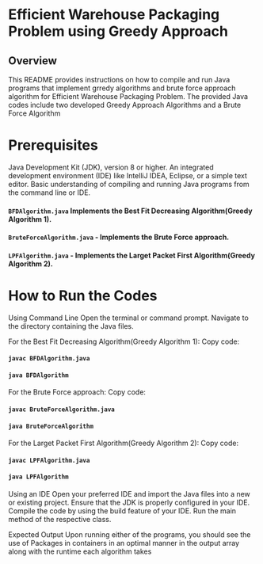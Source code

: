 
# Efficient Warehouse Packaging Problem using Greedy Approach

## Overview
This README provides instructions on how to compile and run Java programs that implement grredy algorithms and brute force approach algorithm for Efficient Warehouse Packaging Problem. The provided Java codes include two developed Greedy Approach Algorithms and a Brute Force Algorithm

# Prerequisites
Java Development Kit (JDK), version 8 or higher.
An integrated development environment (IDE) like IntelliJ IDEA, Eclipse, or a simple text editor.
Basic understanding of compiling and running Java programs from the command line or IDE.


#### `BFDAlgorithm.java`     Implements the Best Fit Decreasing Algorithm(Greedy Algorithm 1).
#### `BruteForceAlgorithm.java` - Implements the Brute Force approach.
#### `LPFAlgorithm.java` - Implements the Larget Packet First Algorithm(Greedy Algorithm 2).

# How to Run the Codes
Using Command Line
Open the terminal or command prompt.
Navigate to the directory containing the Java files.


For the Best Fit Decreasing Algorithm(Greedy Algorithm 1):
Copy code:
#### `javac BFDAlgorithm.java`
#### `java BFDAlgorithm`

For the Brute Force approach:
Copy code:
#### `javac BruteForceAlgorithm.java`
#### `java BruteForceAlgorithm`

For the Larget Packet First Algorithm(Greedy Algorithm 2):
Copy code:
#### `javac LPFAlgorithm.java`
#### `java LPFAlgorithm`

Using an IDE
Open your preferred IDE and import the Java files into a new or existing project.
Ensure that the JDK is properly configured in your IDE.
Compile the code by using the build feature of your IDE.
Run the main method of the respective class.

Expected Output
Upon running either of the programs, you should see the use of Packages in containers in an optimal manner in the output array along with the runtime each algorithm takes
